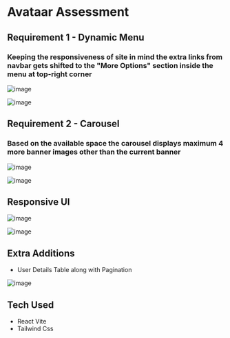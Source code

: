 # Avataar Assessment

## Requirement 1 - Dynamic Menu

### Keeping the responsiveness of site in mind the extra links from navbar gets shifted to the "More Options" section inside the menu at top-right corner

![image](https://github.com/Aseem5047/avataar/assets/80787027/e4ef80b8-e21b-47bb-8e45-555f070b8076)

![image](https://github.com/Aseem5047/avataar/assets/80787027/a1ea6f69-c266-48e9-97a2-7d4789c5b5a4)


## Requirement 2 - Carousel

### Based on the available space the carousel displays maximum 4 more banner images other than the current banner

![image](https://github.com/Aseem5047/avataar/assets/80787027/5a7e4fc0-3e1b-47a1-8d5d-2577628d251b)

![image](https://github.com/Aseem5047/avataar/assets/80787027/e16143f0-c180-402e-a08a-dd1715da358c)

## Responsive UI

![image](https://github.com/Aseem5047/avataar/assets/80787027/ab561e27-cdb5-4be2-8a6a-99d2a9bbdd85)

![image](https://github.com/Aseem5047/avataar/assets/80787027/20501466-2ff5-4a6f-a1b5-af8cd793e265)

## Extra Additions

  * User Details Table along with Pagination

![image](https://github.com/Aseem5047/avataar/assets/80787027/78036f6a-27cc-48e1-acce-25b200a37678)

## Tech Used
  * React Vite
  * Tailwind Css

